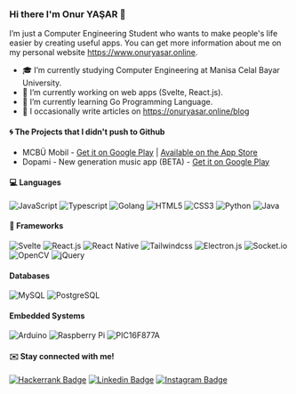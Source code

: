 ### Hi there I'm Onur YAŞAR 👋
I’m just a Computer Engineering Student who wants to make people's life easier by creating useful apps. You can get more information about me on my personal website https://www.onuryasar.online.

- 🎓 I’m currently studying Computer Engineering at Manisa Celal Bayar University.
- 🔭 I’m currently working on web apps (Svelte, React.js).
- 🌱 I’m currently learning Go Programming Language.
- 📝 I occasionally write articles on https://onuryasar.online/blog

#### 🌀 The Projects that I didn't push to Github
- MCBÜ Mobil - [Get it on Google Play](https://play.google.com/store/apps/details?id=tr.edu.mcbu.ieeecbucstech) | [Available on the App Store](https://apps.apple.com/tr/app/mcb%C3%BC-mobil/id1640856305)
- Dopami - New generation music app (BETA) - [Get it on Google Play](https://play.google.com/store/apps/details?id=io.onuryasar.dpm)

#### 💻 Languages
<img alt="JavaScript" src="https://img.shields.io/badge/javascript%20-%23323330.svg?&style=for-the-badge&logo=javascript&logoColor=%23F7DF1E"/> <img alt="Typescript" src="https://img.shields.io/badge/typescript-%23007ACC.svg?style=for-the-badge&logo=typescript&logoColor=white"/> <img alt="Golang" src="https://img.shields.io/badge/go-%2300ADD8.svg?style=for-the-badge&logo=go&logoColor=white"/> <img alt="HTML5" src="https://img.shields.io/badge/html5%20-%23E34F26.svg?&style=for-the-badge&logo=html5&logoColor=white"/> <img alt="CSS3" src="https://img.shields.io/badge/css3%20-%231572B6.svg?&style=for-the-badge&logo=css3&logoColor=white"/> <img alt="Python" src="https://img.shields.io/badge/python%20-%2314354C.svg?&style=for-the-badge&logo=python&logoColor=white"/> <img alt="Java" src="https://img.shields.io/badge/java-%23ED8B00.svg?&style=for-the-badge&logo=java&logoColor=white"/>
#### :rocket: Frameworks
<img alt="Svelte" src="https://img.shields.io/badge/svelte-%23f1413d.svg?style=for-the-badge&logo=svelte&logoColor=white"/> <img alt="React.js" src="https://img.shields.io/badge/React.js-2b2e3b.svg?&style=for-the-badge&logo=react&logoColor=white"/> <img alt="React Native" src="https://img.shields.io/badge/react_native%20-%2320232a.svg?&style=for-the-badge&logo=react&logoColor=%2361DAFB"/> <img alt="Tailwindcss" src="https://img.shields.io/badge/tailwindcss-%2338B2AC.svg?style=for-the-badge&logo=tailwind-css&logoColor=white"/> <img alt="Electron.js" src="https://img.shields.io/badge/Electron.js-2b2e3b.svg?&style=for-the-badge&logo=electron&logoColor=white"/> <img alt="Socket.io" src="https://img.shields.io/badge/socket.io%20-%23404d59.svg?&style=for-the-badge&logo=socket.io&logoColor=white"/> <img alt="OpenCV" src="https://img.shields.io/badge/opencv-%23white.svg?style=for-the-badge&logo=opencv&logoColor=white"/> <img alt="jQuery" src="https://img.shields.io/badge/jquery%20-%230769AD.svg?&style=for-the-badge&logo=jquery&logoColor=white"/>
#### Databases
<img alt="MySQL" src="https://img.shields.io/badge/mysql-%2300f.svg?&style=for-the-badge&logo=mysql&logoColor=white"/> <img alt="PostgreSQL" src="https://img.shields.io/badge/postgresql-336791.svg?&style=for-the-badge&logo=postgresql&logoColor=white"/>

#### Embedded Systems
<img alt="Arduino" src="https://img.shields.io/badge/-Arduino-00979D?style=for-the-badge&logo=Arduino&logoColor=white"/> <img alt="Raspberry Pi" src="https://img.shields.io/badge/-Raspberry%20Pi-C51A4A?style=for-the-badge&logo=Raspberry-Pi"/> <img alt="PIC16F877A" src="[https://img.shields.io/badge/-Raspberry%20Pi-C51A4A?style=for-the-badge&logo=Raspberry-Pi](https://img.shields.io/badge/-PIC16F877A-FFF?style=for-the-badge&logo=data%3Aimage%2Fpng%3Bbase64%2CiVBORw0KGgoAAAANSUhEUgAAACAAAAAeCAYAAABNChwpAAAFx0lEQVR42qVXA7Tr3BLeRxfHdn1t67%2B2bdu2bdu2bdu2bbVJmlOddt7sdLXrFcnVt9aUk%2BE3G%2BR3oQkIyNAlLKzHxviE3bfkiucfVWq9Vq2x%2FVBrrO9UKuaqTP5weWzc%2BobBIU0ifH3DiQT%2B%2B%2B8%2FAgCC%2FBKl06cvsyk%2BYc8nlZo3aTKCSZMBeBRWrQEdCoNCP9PfzPi%2FAd%2BfKJSfuoeF9%2F6nADBjzdb4hP3mDBnBiqJHw9SZTloEHRPq0%2BfKpA8s%2F1cB1AsObogZ6wCNsILRPxcLPottuR3o4xv4RwF0w9Jh9LSUrtkly0CnVIHO%2BbuIqNSgk8mFd8iYCUZFRo397QDahoZ2SLWX28MgV648MFmz0c%2FiQWCADApXsqTwmcNnkajGfGnT5v9lAEXTpfsPS2dKsffaKbrYODBNmw4Uths3gM2WHRi5wrPs6IxJSgbLpk1AYdmwEXT43Yr2jiYlnfYjxFc0gHQ%2BPmkvJctu0L45s8EHteicb94C%2Fh%2FmFStBGxNLdVx1o2PAMGy4i66hTx9Bl7YCp6KXI4DAwECSM2dOkiNHDiKgU1hYFyScMxuBeMlyYPPkBXj7FtzBN2gIuvgEYNAxFV1CIugrVQLgeXDB5y%2FAFigIPLYNSa3NGBCQkbiDZo9svWN07zuW2bJ3H3iD7d49YGi1FEp737NkBevNW%2BANlm3bQBsXDzbUx7HeRdxRNSioGu8%2B45gR37oNSME0YwbosOzUuHHiRJBCSpu2ApcowZuFhLRwCWB%2BTOxi2nuh9DQQzIiSiZbf9vQpiMJoxLJXBl1UNOir1xDKLwbbixcCeQ1YsedK5fsEf%2F8E4sDlZNlt3lF%2BVGBz5AS2YCHQRkYB36IFSMF6%2FoIwEVoMwjh5MkjBvHSpnZCY7JLYuBXEgfdKldaxrtMyWTZuRMPnQZeYDDp8wLxhA0iBMp8GSytovXVLIlor6OvWBQbJa8QgKgcGVSUUuFCkCmMUEwcpHTqA03DfvqANjwA2bz6ADx9AFD%2B1wP33H2gjIoGvU1dwJAYaoLBXIMmvy%2BR3w3x9w8hPtcaiS5IBW7gIwJcv4AR%2BFloRFgEp3bqDFFL376fEFUhpXrJEmrzYKi3qUd7NiYlZQN7IFT9YnNPU4yc8R2jHDtDFxVPj6OSANNO7dLW3Aslme%2F4cRMHz9mU9MQmw8kZyPjTshnX8eHHDnToLhrli%2F2G5f4Io3r0DNncebEUUjl0b6YqdOg0cbm4v5YpPZG6lSvPAYAAxWHbtAoZWIToWjEOHgRQs69bbM0N9y9atIIlBg2B5YNAaUqFy5bJ0VEVZ3q8faOMTnLui9dw5iQabgatQQZgmNn8BgM%2BfxVXfvjUViYkpQvz9%2Ff2uXbt2RWwZpf2nzoUxxez0FSthX1K8l%2FbQIUGXCp15Q5%2B%2BIIbjp04dJQ60adPGY8WxPXsGbPYcwMjkrtszMtg0dRp44NMn4HDjYbC3rH17Frbj1KPHwBtq165dgzjg5%2Bfne%2F78%2BTPggNkMepxp2ktkquehA3%2Bz3rnjStaOHWnpXfUxAK5UaQCWddE9cODAXuKOvHnz5uL0egYQxvETaKZez3osdYCc4OvVcy465jVrqXNPfaqLdoxjx4IDX79%2B%2FZwxY0Y18YbGbdrUtx09atPLFTRTybMf8gGz7oSnpWnAZMxE9xHRYxoVwNOUGcBYpUqVikQUPj6kc3h4d7NK7TyUSgolaEzsLw%2BrRmwFX7uOqW6DBrXI76BBcHDjLyo1Z%2FuHY7njZAVYnRdK1acy6dKVI3%2BCREIyb46MPJqKBuhBgvuDi4kedWnwRnxfHRe3JdHfH82JYNiwYWT48OEeMmzsWJK%2FSGFS2s%2Bv8s6ExMNfVWoT3UDo9Yw6ECrjejVz3ojoNW59XPyOYnjSJl4gk8nIyJEjBT8EAESlf%2F%2F%2BxIGsadJk7R0ePmB7QsKBe3LFK3SS4sj6Izq8I1e82Ix3SLzA9lQHBKh%2F93L6Pwi5lOqf5R%2FVAAAAAElFTkSuQmCC)"/>




#### :envelope: Stay connected with me!
<a href="https://www.hackerrank.com/onuryasar" target="_blank">![Hackerrank Badge](https://img.shields.io/badge/-Hackerrank-1ba94c?style=flat&logo=Hackerrank&logoColor=white&link=https://www.hackerrank.com/onuryasar)</a>
<a href="https://www.linkedin.com/in/onur-yasar/" target="_blank">![Linkedin Badge](https://img.shields.io/badge/-LinkedIn-blue?style=flat&logo=Linkedin&logoColor=white&link=https://www.linkedin.com/in/onur-yasar/)</a>
<a href="https://instagram.com/onur.yasar.js" target="_blank">![Instagram Badge](https://img.shields.io/badge/-Instagram-E4405F?style=flat&logo=instagram&logoColor=white&link=https://instagram.com/onur.yasar.js)</a>
